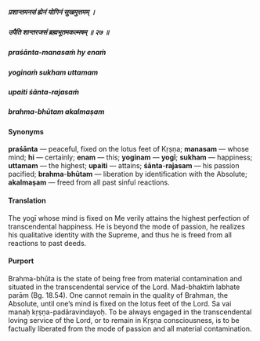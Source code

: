 ##### प्रशान्तमनसं ह्येनं योगिनं सुखमुत्तमम् ।
##### उपैति शान्तरजसं ब्रह्मभूतमकल्मषम् ॥ २७ ॥

##### praśānta-manasaṁ hy enaṁ
##### yoginaṁ sukham uttamam
##### upaiti śānta-rajasaṁ
##### brahma-bhūtam akalmaṣam

#### Synonyms

**praśānta** — peaceful, fixed on the lotus feet of Kṛṣṇa; **manasam** — whose mind; **hi** — certainly; **enam** — this; **yoginam** — **yogī**; **sukham** — happiness; **uttamam** — the highest; **upaiti** — attains; **śānta**-**rajasam** — his passion pacified; **brahma**-**bhūtam** — liberation by identification with the Absolute; **akalmaṣam** — freed from all past sinful reactions.

#### Translation

The yogī whose mind is fixed on Me verily attains the highest perfection of transcendental happiness. He is beyond the mode of passion, he realizes his qualitative identity with the Supreme, and thus he is freed from all reactions to past deeds.

#### Purport

Brahma-bhūta is the state of being free from material contamination and situated in the transcendental service of the Lord. Mad-bhaktiṁ labhate parām (Bg. 18.54). One cannot remain in the quality of Brahman, the Absolute, until one’s mind is fixed on the lotus feet of the Lord. Sa vai manaḥ kṛṣṇa-padāravindayoḥ. To be always engaged in the transcendental loving service of the Lord, or to remain in Kṛṣṇa consciousness, is to be factually liberated from the mode of passion and all material contamination.